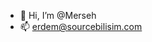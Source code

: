 - 👋 Hi, I’m @Merseh
- 📫 erdem@sourcebilisim.com

<!---
Merseh/Merseh is a ✨ special ✨ repository because its `README.md` (this file) appears on your GitHub profile.
You can click the Preview link to take a look at your changes.
--->
